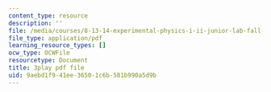 ```yaml
---
content_type: resource
description: ''
file: /media/courses/8-13-14-experimental-physics-i-ii-junior-lab-fall-2016-spring-2017/9aebd1f941ee36501c6b581b990a5d9b_xvv_edVc-ME.pdf
file_type: application/pdf
learning_resource_types: []
ocw_type: OCWFile
resourcetype: Document
title: 3play pdf file
uid: 9aebd1f9-41ee-3650-1c6b-581b990a5d9b
---
```

